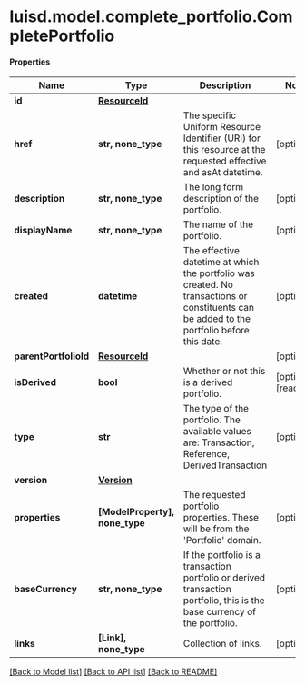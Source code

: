 # luisd.model.complete_portfolio.CompletePortfolio

#### Properties
Name | Type | Description | Notes
------------ | ------------- | ------------- | -------------
**id** | [**ResourceId**](ResourceId.md) |  | 
**href** | **str, none_type** | The specific Uniform Resource Identifier (URI) for this resource at the requested effective and asAt datetime. | [optional] 
**description** | **str, none_type** | The long form description of the portfolio. | [optional] 
**displayName** | **str, none_type** | The name of the portfolio. | [optional] 
**created** | **datetime** | The effective datetime at which the portfolio was created. No transactions or constituents can be added to the portfolio before this date. | [optional] 
**parentPortfolioId** | [**ResourceId**](ResourceId.md) |  | [optional] 
**isDerived** | **bool** | Whether or not this is a derived portfolio. | [optional] [readonly] 
**type** | **str** | The type of the portfolio. The available values are: Transaction, Reference, DerivedTransaction | [optional] 
**version** | [**Version**](Version.md) |  | 
**properties** | **[ModelProperty], none_type** | The requested portfolio properties. These will be from the &#x27;Portfolio&#x27; domain. | [optional] 
**baseCurrency** | **str, none_type** | If the portfolio is a transaction portfolio or derived transaction portfolio, this is the base currency of the portfolio. | [optional] 
**links** | **[Link], none_type** | Collection of links. | [optional] 

[[Back to Model list]](../../README.md#documentation-for-models) [[Back to API list]](../../README.md#documentation-for-api-endpoints) [[Back to README]](../../README.md)

